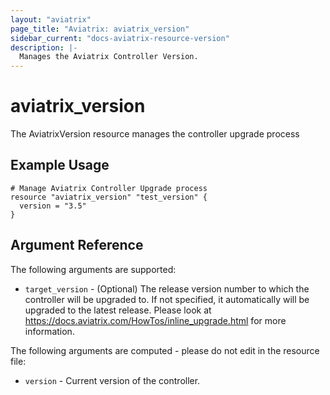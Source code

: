 ```yaml
---
layout: "aviatrix"
page_title: "Aviatrix: aviatrix_version"
sidebar_current: "docs-aviatrix-resource-version"
description: |-
  Manages the Aviatrix Controller Version.
---
```


# aviatrix_version

The AviatrixVersion resource manages the controller upgrade process

## Example Usage

```hcl
# Manage Aviatrix Controller Upgrade process
resource "aviatrix_version" "test_version" {
  version = "3.5"
}
```

## Argument Reference

The following arguments are supported:

* `target_version` - (Optional) The release version number to which the controller will be upgraded to. If not specified, it automatically will be upgraded to the latest release. Please look at https://docs.aviatrix.com/HowTos/inline_upgrade.html for more information.


The following arguments are computed - please do not edit in the resource file:

* `version` - Current version of the controller.